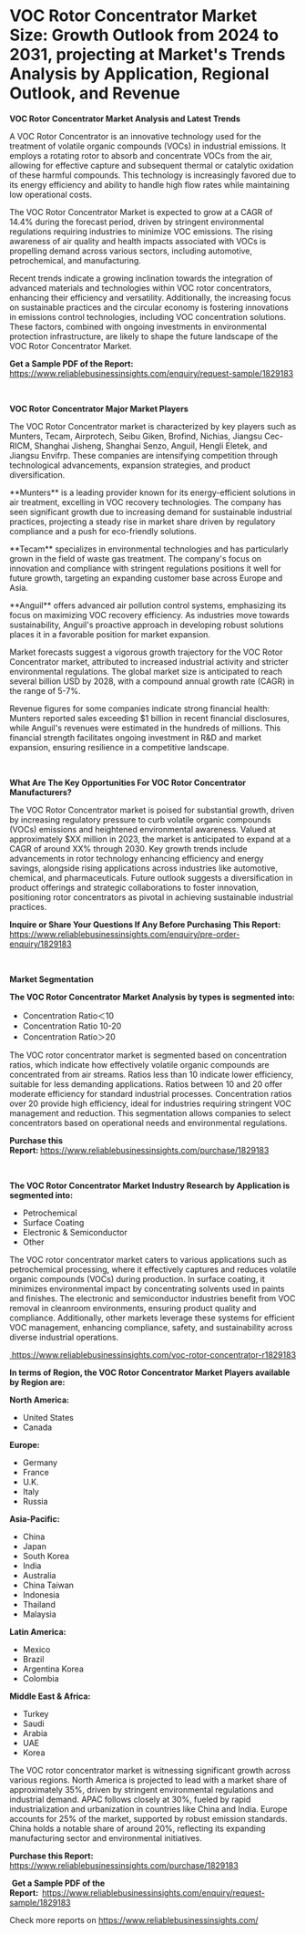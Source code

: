 <p><h1>VOC Rotor Concentrator Market Size: Growth Outlook from 2024 to 2031, projecting at Market's Trends Analysis by Application, Regional Outlook, and Revenue</h1></p><p><strong>VOC Rotor Concentrator Market Analysis and Latest Trends</strong></p>
<p><p>A VOC Rotor Concentrator is an innovative technology used for the treatment of volatile organic compounds (VOCs) in industrial emissions. It employs a rotating rotor to absorb and concentrate VOCs from the air, allowing for effective capture and subsequent thermal or catalytic oxidation of these harmful compounds. This technology is increasingly favored due to its energy efficiency and ability to handle high flow rates while maintaining low operational costs.</p><p>The VOC Rotor Concentrator Market is expected to grow at a CAGR of 14.4% during the forecast period, driven by stringent environmental regulations requiring industries to minimize VOC emissions. The rising awareness of air quality and health impacts associated with VOCs is propelling demand across various sectors, including automotive, petrochemical, and manufacturing. </p><p>Recent trends indicate a growing inclination towards the integration of advanced materials and technologies within VOC rotor concentrators, enhancing their efficiency and versatility. Additionally, the increasing focus on sustainable practices and the circular economy is fostering innovations in emissions control technologies, including VOC concentration solutions. These factors, combined with ongoing investments in environmental protection infrastructure, are likely to shape the future landscape of the VOC Rotor Concentrator Market.</p></p>
<p><strong>Get a Sample PDF of the Report:&nbsp;</strong> <a href="https://www.reliablebusinessinsights.com/enquiry/request-sample/1829183?utm_campaign=1873&utm_medium=2&utm_source=Github&utm_content=ia&utm_term=30122024&utm_id=voc-rotor-concentrator">https://www.reliablebusinessinsights.com/enquiry/request-sample/1829183</a></p>
<p>&nbsp;</p>
<p><strong>VOC Rotor Concentrator Major Market Players</strong></p>
<p><p>The VOC Rotor Concentrator market is characterized by key players such as Munters, Tecam, Airprotech, Seibu Giken, Brofind, Nichias, Jiangsu Cec-RICM, Shanghai Jisheng, Shanghai Senzo, Anguil, Hengli Eletek, and Jiangsu Envifrp. These companies are intensifying competition through technological advancements, expansion strategies, and product diversification.</p><p>**Munters** is a leading provider known for its energy-efficient solutions in air treatment, excelling in VOC recovery technologies. The company has seen significant growth due to increasing demand for sustainable industrial practices, projecting a steady rise in market share driven by regulatory compliance and a push for eco-friendly solutions.</p><p>**Tecam** specializes in environmental technologies and has particularly grown in the field of waste gas treatment. The company's focus on innovation and compliance with stringent regulations positions it well for future growth, targeting an expanding customer base across Europe and Asia.</p><p>**Anguil** offers advanced air pollution control systems, emphasizing its focus on maximizing VOC recovery efficiency. As industries move towards sustainability, Anguil's proactive approach in developing robust solutions places it in a favorable position for market expansion.</p><p>Market forecasts suggest a vigorous growth trajectory for the VOC Rotor Concentrator market, attributed to increased industrial activity and stricter environmental regulations. The global market size is anticipated to reach several billion USD by 2028, with a compound annual growth rate (CAGR) in the range of 5-7%.</p><p>Revenue figures for some companies indicate strong financial health: Munters reported sales exceeding $1 billion in recent financial disclosures, while Anguil's revenues were estimated in the hundreds of millions. This financial strength facilitates ongoing investment in R&D and market expansion, ensuring resilience in a competitive landscape.</p></p>
<p>&nbsp;</p>
<p><strong>What Are The Key Opportunities For VOC Rotor Concentrator Manufacturers?</strong></p>
<p><p>The VOC Rotor Concentrator market is poised for substantial growth, driven by increasing regulatory pressure to curb volatile organic compounds (VOCs) emissions and heightened environmental awareness. Valued at approximately $XX million in 2023, the market is anticipated to expand at a CAGR of around XX% through 2030. Key growth trends include advancements in rotor technology enhancing efficiency and energy savings, alongside rising applications across industries like automotive, chemical, and pharmaceuticals. Future outlook suggests a diversification in product offerings and strategic collaborations to foster innovation, positioning rotor concentrators as pivotal in achieving sustainable industrial practices.</p></p>
<p><strong>Inquire or Share Your Questions If Any Before Purchasing This Report:</strong> <a href="https://www.reliablebusinessinsights.com/enquiry/pre-order-enquiry/1829183?utm_campaign=1873&utm_medium=2&utm_source=Github&utm_content=ia&utm_term=30122024&utm_id=voc-rotor-concentrator">https://www.reliablebusinessinsights.com/enquiry/pre-order-enquiry/1829183</a></p>
<p>&nbsp;</p>
<p><strong>Market Segmentation</strong></p>
<p><strong>The VOC Rotor Concentrator Market Analysis by types is segmented into:</strong></p>
<p><ul><li>Concentration Ratio＜10</li><li>Concentration Ratio 10-20</li><li>Concentration Ratio＞20</li></ul></p>
<p><p>The VOC rotor concentrator market is segmented based on concentration ratios, which indicate how effectively volatile organic compounds are concentrated from air streams. Ratios less than 10 indicate lower efficiency, suitable for less demanding applications. Ratios between 10 and 20 offer moderate efficiency for standard industrial processes. Concentration ratios over 20 provide high efficiency, ideal for industries requiring stringent VOC management and reduction. This segmentation allows companies to select concentrators based on operational needs and environmental regulations.</p></p>
<p><strong>Purchase this Report:&nbsp;</strong><a href="https://www.reliablebusinessinsights.com/purchase/1829183?utm_campaign=1873&utm_medium=2&utm_source=Github&utm_content=ia&utm_term=30122024&utm_id=voc-rotor-concentrator">https://www.reliablebusinessinsights.com/purchase/1829183</a></p>
<p>&nbsp;</p>
<p><strong>The VOC Rotor Concentrator Market Industry Research by Application is segmented into:</strong></p>
<p><ul><li>Petrochemical</li><li>Surface Coating</li><li>Electronic & Semiconductor</li><li>Other</li></ul></p>
<p><p>The VOC rotor concentrator market caters to various applications such as petrochemical processing, where it effectively captures and reduces volatile organic compounds (VOCs) during production. In surface coating, it minimizes environmental impact by concentrating solvents used in paints and finishes. The electronic and semiconductor industries benefit from VOC removal in cleanroom environments, ensuring product quality and compliance. Additionally, other markets leverage these systems for efficient VOC management, enhancing compliance, safety, and sustainability across diverse industrial operations.</p></p>
<p><a href="https://www.reliablebusinessinsights.com/voc-rotor-concentrator-r1829183?utm_campaign=1873&utm_medium=2&utm_source=Github&utm_content=ia&utm_term=30122024&utm_id=voc-rotor-concentrator">&nbsp;https://www.reliablebusinessinsights.com/voc-rotor-concentrator-r1829183</a></p>
<p><strong>In terms of Region, the VOC Rotor Concentrator Market Players available by Region are:</strong></p>
<p>
    <p> <strong> North America: </strong>
        <ul>
            <li>United States</li>
            <li>Canada</li>
        </ul>
        </p> 
    <p> <strong> Europe: </strong>
        <ul>
            <li>Germany</li>
            <li>France</li>
            <li>U.K.</li>
            <li>Italy</li>
            <li>Russia</li>
        </ul>
        </p> 
    <p> <strong> Asia-Pacific: </strong>
        <ul>
            <li>China</li>
            <li>Japan</li>
            <li>South Korea</li>
            <li>India</li>
            <li>Australia</li>
            <li>China Taiwan</li>
            <li>Indonesia</li>
            <li>Thailand</li>
            <li>Malaysia</li>
        </ul>
        </p> 
    <p> <strong> Latin America: </strong>
        <ul>
            <li>Mexico</li>
            <li>Brazil</li>
            <li>Argentina Korea</li>
            <li>Colombia</li>
        </ul>
        </p> 
    <p> <strong> Middle East & Africa: </strong>
        <ul>
            <li>Turkey</li>
            <li>Saudi</li>
            <li>Arabia</li>
            <li>UAE</li>
            <li>Korea</li>
        </ul>
    </p>
    </p>
<p><p>The VOC rotor concentrator market is witnessing significant growth across various regions. North America is projected to lead with a market share of approximately 35%, driven by stringent environmental regulations and industrial demand. APAC follows closely at 30%, fueled by rapid industrialization and urbanization in countries like China and India. Europe accounts for 25% of the market, supported by robust emission standards. China holds a notable share of around 20%, reflecting its expanding manufacturing sector and environmental initiatives.</p></p>
<p><strong>Purchase this Report: </strong><a href="https://www.reliablebusinessinsights.com/purchase/1829183?utm_campaign=1873&utm_medium=2&utm_source=Github&utm_content=ia&utm_term=30122024&utm_id=voc-rotor-concentrator">https://www.reliablebusinessinsights.com/purchase/1829183</a></p>
<p>&nbsp;<strong>Get a Sample PDF of the Report:&nbsp;&nbsp;</strong><a href="https://www.reliablebusinessinsights.com/enquiry/request-sample/1829183?utm_campaign=1873&utm_medium=2&utm_source=Github&utm_content=ia&utm_term=30122024&utm_id=voc-rotor-concentrator">https://www.reliablebusinessinsights.com/enquiry/request-sample/1829183</a></p>
<p><strong></strong></p>
<p>Check more reports on <a href="https://www.reliablebusinessinsights.com/?utm_campaign=1873&utm_medium=2&utm_source=Github&utm_content=ia&utm_term=30122024&utm_id=voc-rotor-concentrator">https://www.reliablebusinessinsights.com/</a></p>